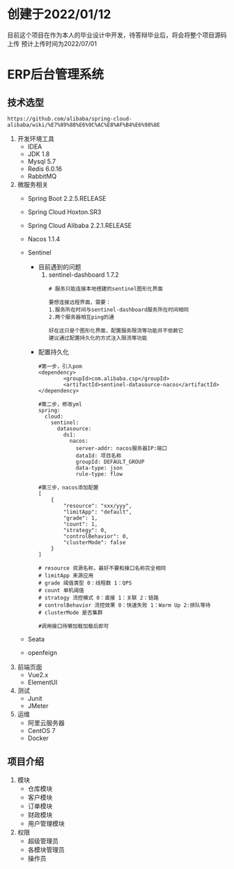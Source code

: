# 创建于2022/01/12
目前这个项目在作为本人的毕业设计中开发，待答辩毕业后，将会将整个项目源码上传
预计上传时间为2022/07/01



# ERP后台管理系统

## 技术选型

~~~text
https://github.com/alibaba/spring-cloud-alibaba/wiki/%E7%89%88%E6%9C%AC%E8%AF%B4%E6%98%8E
~~~

1. 开发环境工具
    * IDEA
    * JDK 1.8
    * Mysql 5.7
    * Redis 6.0.16
    * RabbitMQ 
2. 微服务相关
    * Spring Boot 2.2.5.RELEASE
    * Spring Cloud Hoxton.SR3
    * Spring Cloud Alibaba 2.2.1.RELEASE
    * Nacos 1.1.4
    * Sentinel
        * 目前遇到的问题
            1. sentinel-dashboard 1.7.2
                ~~~text
                # 服务只能连接本地搭建的sentinel图形化界面
                
                要想连接远程界面，需要：
                1.服务所在时间与sentinel-dashboard服务所在时间相同
                2.两个服务器相互ping的通

                好在这只是个图形化界面，配置服务限流等功能并不依赖它
                建议通过配置持久化的方式注入限流等功能
 
                ~~~
        * 配置持久化
            ~~~property
            #第一步，引入pom
            <dependency>
                    <groupId>com.alibaba.csp</groupId>
                    <artifactId>sentinel-datasource-nacos</artifactId>
            </dependency>
            
            #第二步，修改yml
            spring:
              cloud:
                sentinel:
                  datasource:
                    ds1:
                      nacos:
                        server-addr: nacos服务器IP:端口
                        dataId: 项目名称
                        groupId: DEFAULT_GROUP
                        data-type: json
                        rule-type: flow
            
            #第三步，nacos添加配置
            [
                {
                    "resource": "xxx/yyy",
                    "limitApp": "default",
                    "grade": 1,
                    "count": 1,
                    "strategy": 0,
                    "controlBehavior": 0,
                    "clusterMode": false
                }
            ]
            
            # resource 资源名称，最好不要和接口名称完全相同
            # limitApp 来源应用
            # grade 阈值类型 0：线程数 1：QPS
            # count 单机阈值
            # strategy 流控模式 0：直接 1：关联 2：链路
            # controlBehavior 流控效果 0：快速失败 1：Warm Up 2:排队等待
            # clusterMode 是否集群
            
            #调用接口待懒加载加载后即可
            
            ~~~
        
    * Seata
    * openfeign
3. 前端页面
    * Vue2.x
    * ElementUI
4. 测试
    * Junit
    * JMeter
5. 运维
    * 阿里云服务器
    * CentOS 7
    * Docker
 
 
    
## 项目介绍
1. 模块
    * 仓库模块
    * 客户模块
    * 订单模块
    * 财政模块
    * 用户管理模块
2. 权限
    * 超级管理员
    * 各模块管理员
    * 操作员
